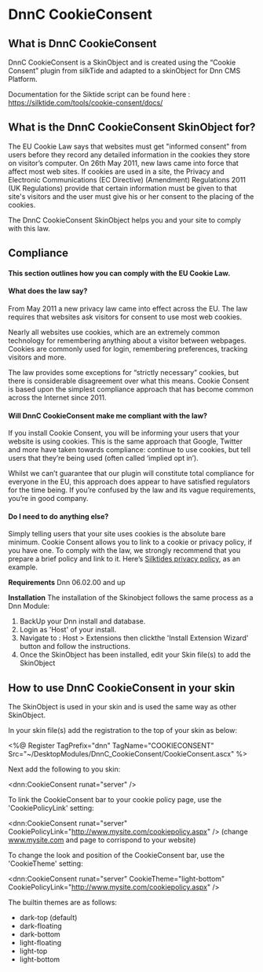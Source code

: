 ﻿# DnnC CookieConsent

## What is DnnC CookieConsent
DnnC CookieConsent is a SkinObject and is created using the “Cookie Consent” plugin from silkTide and adapted to a skinObject for Dnn CMS Platform. 

Documentation for the Siktide script can be found here : https://silktide.com/tools/cookie-consent/docs/

## What is the DnnC CookieConsent SkinObject for?

The EU Cookie Law says that websites must get "informed consent" from users before they record any detailed information in the cookies they store on visitor’s computer. On 26th May 2011, new laws came into force that affect most web sites. If cookies are used in a site, the Privacy and Electronic Communications (EC Directive) (Amendment) Regulations 2011 (UK Regulations) provide that certain information must be given to that site's visitors and the user must give his or her consent to the placing of the cookies.

The DnnC CookieConsent SkinObject helps you and your site to comply with this law.

## Compliance

#### This section outlines how you can comply with the EU Cookie Law.

#### What does the law say?
From May 2011 a new privacy law came into effect across the EU. The law requires that websites ask visitors for consent to use most web cookies.

Nearly all websites use cookies, which are an extremely common technology for remembering anything about a visitor between webpages. Cookies are commonly used for login, remembering preferences, tracking visitors and more.

The law provides some exceptions for “strictly necessary” cookies, but there is considerable disagreement over what this means. Cookie Consent is based upon the simplest compliance approach that has become common across the Internet since 2011.

#### Will DnnC CookieConsent make me compliant with the law?
If you install Cookie Consent, you will be informing your users that your website is using cookies. This is the same approach that Google, Twitter and more have taken towards compliance: continue to use cookies, but tell users that they’re being used (often called ‘implied opt in’).

Whilst we can’t guarantee that our plugin will constitute total compliance for everyone in the EU, this approach does appear to have satisfied regulators for the time being. If you’re confused by the law and its vague requirements, you’re in good company.

#### Do I need to do anything else?
Simply telling users that your site uses cookies is the absolute bare minimum. Cookie Consent allows you to link to a cookie or privacy policy, if you have one. To comply with the law, we strongly recommend that you prepare a brief policy and link to it. Here’s [Silktides privacy policy](https://silktide.com/tools/cookie-consent/docs/compliance), as an example.


**Requirements** Dnn 06.02.00 and up

**Installation** The installation of the Skinobject follows the same process as a Dnn Module:
1. BackUp your Dnn install and database.
2. Login as 'Host' of your install.
3. Navigate to : Host > Extensions then clickthe 'Install Extension Wizard' button and follow the instructions.
4. Once the SkinObject has been installed, edit your Skin file(s) to add the SkinObject

## How to use DnnC CookieConsent in your skin
The SkinObject is used in your skin and is used the same way as other SkinObject.

In your skin file(s) add the registration to the top of your skin as below:

<%@ Register TagPrefix="dnn" TagName="COOKIECONSENT" Src="~/DesktopModules/DnnC_CookieConsent/CookieConsent.ascx" %>

Next add the following to you skin:

<dnn:CookieConsent runat="server" />

To link the CookieConsent bar to your cookie policy page, use the 'CookiePolicyLink' setting:

<dnn:CookieConsent runat="server" CookiePolicyLink="http://www.mysite.com/cookiepolicy.aspx" />
(change www.mysite.com and page to corrispond to your website)

To change the look and position of the CookieConsent bar, use the 'CookieTheme' setting:

<dnn:CookieConsent runat="server" CookieTheme="light-bottom" CookiePolicyLink="http://www.mysite.com/cookiepolicy.aspx" />

The builtin themes are as follows:
- dark-top (default)
- dark-floating
- dark-bottom
- light-floating
- light-top
- light-bottom